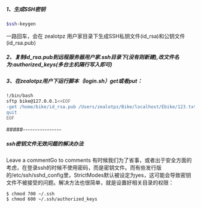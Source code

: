 #####  1、生成SSH密钥
```bash
$ssh-keygen
```
一路回车，会在 zealotpz 用户家目录下生成SSH私钥文件(id_rsa)和公钥文件(id_rsa.pub)
#####  2、复制id_rsa.pub到远程服务器用户家.ssh目录下(没有则新建),改文件名为:authorized_keys(多台主机隔行写入即可)
#####  3、在zealotpz用户下运行脚本（login.sh）get或者put：
```bash
!/bin/bash
sftp bike@127.0.0.1<<EOF
-get /home/bike/id_rsa.pub /Users/zealotpz/Bike/localhost/Ebike/123.txt
quit
EOF
```
#####----------------
##### ssh密钥文件无效问题的解决办法
Leave a commentGo to comments
有时候我们为了省事，或者出于安全方面的考虑，在登录ssh的时候不使用密码，而是密钥文件。而有些发行版的/etc/ssh/sshd_config里，StrictModes默认被设定为yes，这可能会导致密钥文件不被接受的问题。解决方法也很简单，就是设置好相关目录的权限：
```bash
$ chmod 700 ~/.ssh
$ chmod 600 ~/.ssh/authorized_keys
```
